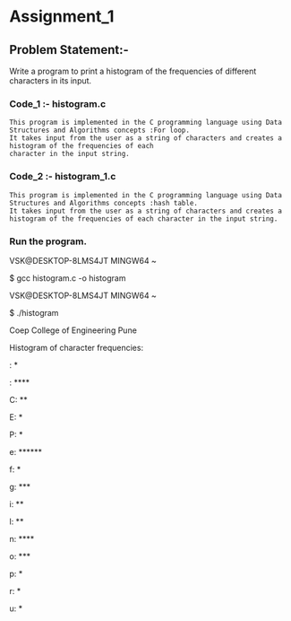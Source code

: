 # Assignment_1

## Problem Statement:-

Write a program to print a histogram of the frequencies of different characters in its input.

### Code_1 :- histogram.c
    
    This program is implemented in the C programming language using Data Structures and Algorithms concepts :For loop. 
    It takes input from the user as a string of characters and creates a histogram of the frequencies of each 
    character in the input string.

  

### Code_2 :- histogram_1.c

    This program is implemented in the C programming language using Data Structures and Algorithms concepts :hash table. 
    It takes input from the user as a string of characters and creates a histogram of the frequencies of each character in the input string.


### Run the program.

VSK@DESKTOP-8LMS4JT MINGW64 ~

$ gcc histogram.c -o histogram

VSK@DESKTOP-8LMS4JT MINGW64 ~

$ ./histogram

Coep College of Engineering Pune

Histogram of character frequencies:

: * 

 : ****
 
C: **

E: *

P: *

e: ******

f: *

g: ***

i: **

l: **

n: ****

o: ***

p: *

r: *

u: *

